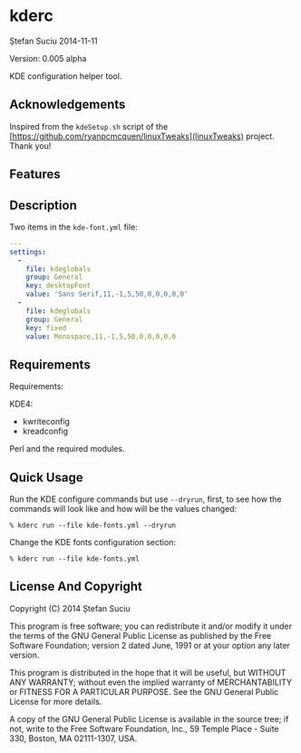 kderc
=====
Ștefan Suciu
2014-11-11

Version: 0.005 alpha

KDE configuration helper tool.


Acknowledgements
----------------

Inspired from the `kdeSetup.sh` script of the
[https://github.com/ryanpcmcquen/linuxTweaks](linuxTweaks) project.  Thank you!


Features
--------


Description
-----------

Two items in the `kde-font.yml` file:

```YAML
---
settings:
  -
    file: kdeglobals
    group: General
    key: desktopFont
    value: 'Sans Serif,11,-1,5,50,0,0,0,0,0'
  -
    file: kdeglobals
    group: General
    key: fixed
    value: Monospace,11,-1,5,50,0,0,0,0,0
```


Requirements
------------

Requirements:

KDE4:
- kwriteconfig
- kreadconfig

Perl and the required modules.


Quick Usage
-----------

Run the KDE configure commands but use `--dryrun`, first, to see how
the commands will look like and how will be the values changed:

```
% kderc run --file kde-fonts.yml --dryrun
```

Change the KDE fonts configuration section:

```
% kderc run --file kde-fonts.yml
```

License And Copyright
---------------------

Copyright (C) 2014 Ștefan Suciu

This program is free software; you can redistribute it and/or modify
it under the terms of the GNU General Public License as published by
the Free Software Foundation; version 2 dated June, 1991 or at your option
any later version.

This program is distributed in the hope that it will be useful,
but WITHOUT ANY WARRANTY; without even the implied warranty of
MERCHANTABILITY or FITNESS FOR A PARTICULAR PURPOSE.  See the
GNU General Public License for more details.

A copy of the GNU General Public License is available in the source tree;
if not, write to the Free Software Foundation, Inc.,
59 Temple Place - Suite 330, Boston, MA 02111-1307, USA.

